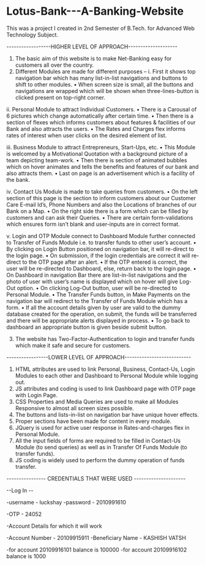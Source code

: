 # Lotus-Bank---A-Banking-Website

This was a project I created in 2nd Semester of B.Tech. for Advanced Web Technology Subject.

------------------HIGHER LEVEL OF APPROACH--------------------

1)	The basic aim of this website is to make Net-Banking easy for customers all over the country.
2)	Different Modules are made for different purposes –
i.	First it shows top navigation bar which has many list-in-list navigations and buttons to shift to other modules.
•	When screen size is small, all the buttons and navigations are wrapped which will be shown when three-lines-button is clicked present on top-right corner.

ii.	Personal Module to attract Individual Customers.
•	There is a Carousal of 6 pictures which change automatically after certain time.
•	Then there is a section of flexes which informs customers about features & facilities of our Bank and also attracts the users.
•	The Rates and Charges flex informs rates of  interest when user clicks on the desired element of list.

iii.	Business Module to attract Entrepreneurs, Start-Ups, etc.
•	This Module is welcomed by a Motivational Quotation with a background picture of a team depicting team-work.
•	Then there is section of animated bubbles which on hover animates and tells the benefits and features of our bank and also attracts them.
•	Last on page is an advertisement which is a facility of the bank.

iv.	Contact Us Module is made to take queries from customers.
•	On the left section of this page is the section to inform customers about our Customer Care E-mail Id’s, Phone Numbers and also the Locations of branches of our Bank on a Map.
•	On the right side there is a form which can be filled by customers and can ask their Queries.
•	There are certain form-validations which ensures form isn’t blank and user-inputs are in correct format.

v.	Login and OTP Module connect to Dashboard Module further connected to Transfer of Funds Module i.e. to transfer funds to other user’s account.
•	By clicking on Login Button positioned on navigation bar, it will re-direct to the login page.
•	On submission, if the login credentials are correct it will re-direct to the OTP page after an alert.
•	If the OTP entered is correct, the user will be re-directed to Dashboard, else, return back to the login page. 
•	On Dashboard in navigation Bar there are list-in-list navigations and the photo of user with user’s name is displayed which on hover will give Log-Out option.
•	On clicking Log-Out button, user will be re-directed to Personal Module.
•	The Transfer Funds button, in Make Payments on the navigation bar will redirect to the Transfer of Funds Module which has a form.
•	If all the account details given by user are valid to the dummy database created for the operation, on submit, the funds will be transferred and there will be appropriate alerts displayed in process.
•	 To go back to dashboard an appropriate button is given beside submit button.

3)	The website has Two-Factor-Authentication to login and transfer funds which make it safe and secure for customers.


-----------------LOWER LEVEL OF APPROACH---------------------------

1)	HTML attributes are used to link Personal, Business, Contact-Us, Login Modules to each other and Dashboard to Personal Module while logging out.
2)	JS attributes and coding is used to link Dashboard page with OTP page with Login Page.
3)	CSS Properties and Media Queries are used to make all Modules Responsive to almost all screen sizes possible.
4)	The buttons and lists-in-list on navigation bar have unique hover effects.
5)	Proper sections have been made for content in every module.
6)	JQuery is used for active user response in Rates-and-charges flex in Personal Module.
7)	All the input fields of forms are required to be filled in Contact-Us Module (to send queries) as well as in Transfer Of Funds Module (to transfer funds).
8)	JS coding is widely used to perform the dummy operation of funds transfer.



---------------- CREDENTIALS THAT WERE USED ---------------------

--Log In --

-username - luckshay
-password - 2010991610

-OTP - 24052

-Account Details for which it will work

-Account Number - 20109915911
-Beneficiary Name - KASHISH VATSH

-for account 20109916101 balance is 100000
-for account 20109916102 balance is 1000
